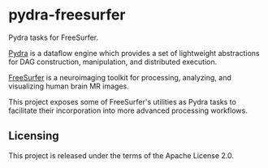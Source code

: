 # pydra-freesurfer

Pydra tasks for FreeSurfer.

[Pydra] is a dataflow engine which provides a set of lightweight abstractions for DAG construction, manipulation, and
distributed execution.

[FreeSurfer] is a neuroimaging toolkit for processing, analyzing, and visualizing human brain MR images.

This project exposes some of FreeSurfer's utilities as Pydra tasks to facilitate their incorporation into more advanced
processing workflows.

## Licensing

This project is released under the terms of the Apache License 2.0.

[Pydra]: https://nipype.github.io/pydra/
[Freesurfer]: https://surfer.nmr.mgh.harvard.edu/
